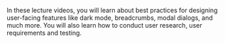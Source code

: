 In these lecture videos, you will learn about best practices for designing user-facing features like dark mode, breadcrumbs, modal dialogs, and much more. You will also learn how to conduct user research, user requirements and testing.
